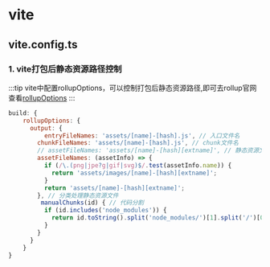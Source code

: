 # vite

## vite.config.ts

### 1. vite打包后静态资源路径控制

:::tip
vite中配置rollupOptions，可以控制打包后静态资源路径,即可去rollup官网查看[rollupOptions](https://rollupjs.org/configuration-options/#output-entryfilenames)
:::

```js
build: {
    rollupOptions: {
      output: {
          entryFileNames: 'assets/[name]-[hash].js', // 入口文件名
        chunkFileNames: 'assets/[name]-[hash].js', // chunk文件名
        // assetFileNames: 'assets/[name]-[hash][extname]', // 静态资源文件名
        assetFileNames: (assetInfo) => {
          if (/\.(png|jpe?g|gif|svg)$/.test(assetInfo.name)) {
            return 'assets/images/[name]-[hash][extname]';
          }
          return 'assets/[name]-[hash][extname]';
        }, // 分类处理静态资源文件
         manualChunks(id) { // 代码分割
          if (id.includes('node_modules')) {
            return id.toString().split('node_modules/')[1].split('/')[0].toString();
          }
        }
      }
    }
}
```

